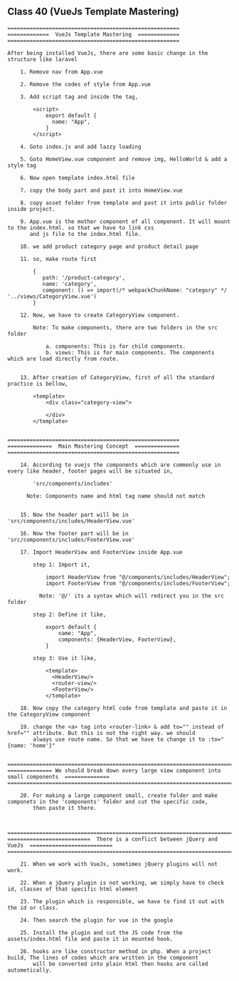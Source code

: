 ## **Class 40 (VueJs Template Mastering)**
    
    ======================================================
    =============  VueJs Template Mastering  =============
    ======================================================
    
    After being installed VueJs, there are some basic change in the structure like laravel
    
        1. Remove nav from App.vue
        
        2. Remove the codes of style from App.vue
        
        3. Add script tag and inside the tag,
        
            <script>
                export default {
                  name: "App",
                }
            </script> 
            
        4. Goto index.js and add lazzy loading
        
        5. Goto HomeView.vue component and remove img, HelloWorld & add a style tag
        
        6. Now open template index.html file
        
        7. copy the body part and past it into HomeView.vue
        
        8. copy asset folder from template and past it into public folder inside project.
        
        9. App.vue is the mother component of all component. It will mount to the index.html. so that we have to link css 
           and js file to the index.html file.
           
        10. we add product category page and product detail page
        
        11. so, make route first
            
            {
               path: '/product-category',
               name: 'category',
               component: () => import(/* webpackChunkName: "category" */ '../views/CategoryView.vue')
            }
        
        12. Now, we have to create CategoryView component.
        
            Note: To make components, there are two folders in the src folder
            
                a. components: This is for child components.
                b. views: This is for main components. The components which are load directly from route.
                
                
        13. After creation of CategoryView, first of all the standard practice is bellow,
        
            <template>
                <div class="category-view">
                    
                </div>
            </template>
            
                 
    ======================================================
    ==============  Main Mastering Concept  ==============
    ======================================================
    
        14. According to vuejs the components which are commonly use in every like header, footer pages will be situated in,
        
            'src/components/includes'
            
          Note: Components name and html tag name should not match
          
          
        15. Now the header part will be in 'src/components/includes/HeaderView.vue'
        
        16. Now the footer part will be in 'src/components/includes/FooterView.vue'
        
        17. Import HeaderView and FooterView inside App.vue
        
            step 1: Import it,
            
                import HeaderView from "@/components/includes/HeaderView";
                import FooterView from "@/components/includes/FooterView";
                            
              Note: '@/' its a syntax which will redirect you in the src folder
              
            step 2: Define it like,
                    
                export default {
                    name: "App",
                    components: {HeaderView, FooterView},
                }
                    
            step 3: Use it like,
            
                <template>
                  <HeaderView/>
                  <router-view/>
                  <FooterView/>
                </template>
                
        18. Now copy the category html code from template and paste it in the CategoryView component
        
        19. change the <a> tag into <router-link> & add to="" instead of href="" attribute. But this is not the right way. we should
            always use route name. So that we have to change it to :to="{name: 'home'}"
           
        
    ====================================================================================================
    ============== We should break down every large view component into small components  ==============
    ====================================================================================================
    
        20. For making a large component small, create folder and make componets in the 'components' folder and cut the specific code, 
            then paste it there.
      
      
      
    ====================================================================================================
    ==========================  There is a conflict between jQuery and VueJs  ==========================
    ====================================================================================================
    
        21. When we work with VueJs, sometimes jQuery plugins will not work.
        
        22. When a jQuery plugin is not working, we simply have to check id, classes of that specific html element 
        
        23. The plugin which is responsible, we have to find it out with the id or class.
        
        24. Then search the plugin for vue in the google 
        
        25. Install the plugin and cut the JS code from the assets/index.html file and paste it in mounted hook.
        
        26. hooks are like constructor method in php. When a project build, The lines of codes which are written in the component
            will be converted into plain html then hooks are called autometically. 
  
          
        
    
            
            